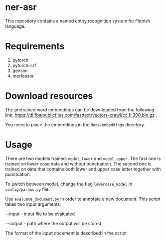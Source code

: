 # ner-asr

This repository contains a named entity recognition system for Finnish language.

# Requirements
1. pytorch
2. pytorch-crf
3. gensim
4. morfessor

# Download resources
The pretrained word embeddings can be downloaded from the following link: https://dl.fbaipublicfiles.com/fasttext/vectors-crawl/cc.fi.300.bin.gz .

You need to place the embeddings in the `data/embeddings` directory.

# Usage
There are two models trained: `model_lower` and `model_upper`. The first one is trained on lower case data and without punctuation. The second one is trained on data that contains both lower and upper case letter together with punctuation.

To switch between model, change the flag `lowercase_model` in `config/params.py` file.

Use `evaluate_document.py` in order to annotate a new document. 
This script takes two input arguments:

--input - input file to be evaluated

--output - path where the output will be stored

The format of the input document is described in the script
